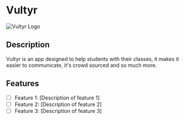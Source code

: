 # Vultyr

![Vultyr Logo](link-to-your-logo.png)

## Description

Vultyr is an app designed to help students with their classes, it makes it easier to communicate, it's crowd sourced and so much more.

## Features

- [ ] Feature 1: [Description of feature 1]
- [ ] Feature 2: [Description of feature 2]
- [ ] Feature 3: [Description of feature 3]
<!-- Add or remove features as needed -->
